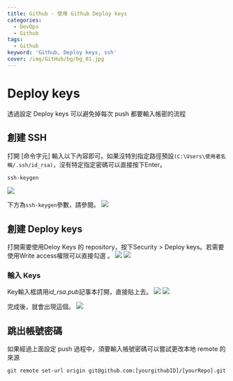 ```yaml
---
title: Github - 使用 Github Deploy keys 
categories: 
  - DevOps
  - Github
tags: 
  - Github
keyword: 'Github, Deploy keys, ssh'
cover: /img/GitHub/bg/bg_01.jpg
---
```

# Deploy keys
透過設定 Deploy keys 可以避免掉每次 push 都要輸入帳密的流程

## 創建 SSH
打開 [命令字元] 輸入以下內容即可。如果沒特別指定路徑預設```(C:\Users\使用者名稱/.ssh/id_rsa)```，沒有特定指定密碼可以直接按下Enter。
```cmd
ssh-keygen
```
![](/img/GitHub/basic/deploy_01.png)

下方為```ssh-keygen```參數，請參閱。
![](/img/GitHub/basic/deploy_02.png)

## 創建 Deploy keys
打開需要使用Deloy Keys 的 repository，按下Security > Deploy keys。若需要使用Write access權限可以直接勾選 。
![](/img/GitHub/basic/deploy_03.png)
![](/img/GitHub/basic/deploy_04.png)

### 輸入 Keys
Key輸入框請用*id_rsa.pub*記事本打開，直接貼上去。
![](/img/GitHub/basic/deploy_05.png)
![](/img/GitHub/basic/deploy_06.png)

完成後，就會出現這個。
![](/img/GitHub/basic/deploy_07.png)


## 跳出帳號密碼
如果經過上面設定 push 過程中，須要輸入帳號密碼可以嘗試更改本地 remote 的來源
```
git remote set-url origin git@github.com:[yourgithubID]/[yourRepo].git
```